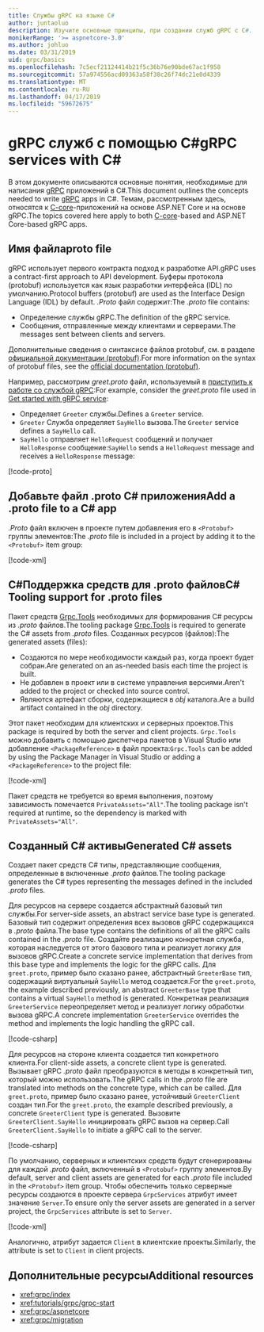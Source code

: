 ```yaml
---
title: Службы gRPC на языке C#
author: juntaoluo
description: Изучите основные принципы, при создании служб gRPC с C#.
monikerRange: '>= aspnetcore-3.0'
ms.author: johluo
ms.date: 03/31/2019
uid: grpc/basics
ms.openlocfilehash: 7c5ecf21124414b21f5c36b76e90bde67ac1f958
ms.sourcegitcommit: 57a974556acd09363a58f38c26f74dc21e0d4339
ms.translationtype: MT
ms.contentlocale: ru-RU
ms.lasthandoff: 04/17/2019
ms.locfileid: "59672675"
---
```

# <a name="grpc-services-with-c"></a><span data-ttu-id="fc819-103">gRPC служб с помощью C\#</span><span class="sxs-lookup"><span data-stu-id="fc819-103">gRPC services with C\#</span></span>

<span data-ttu-id="fc819-104">В этом документе описываются основные понятия, необходимые для написания [gRPC](https://grpc.io/docs/guides/) приложений в C#.</span><span class="sxs-lookup"><span data-stu-id="fc819-104">This document outlines the concepts needed to write [gRPC](https://grpc.io/docs/guides/) apps in C#.</span></span> <span data-ttu-id="fc819-105">Темам, рассмотренным здесь, относятся к [C-core](https://grpc.io/blog/grpc-stacks)-приложений на основе ASP.NET Core и на основе gRPC.</span><span class="sxs-lookup"><span data-stu-id="fc819-105">The topics covered here apply to both [C-core](https://grpc.io/blog/grpc-stacks)-based and ASP.NET Core-based gRPC apps.</span></span>

## <a name="proto-file"></a><span data-ttu-id="fc819-106">Имя файла</span><span class="sxs-lookup"><span data-stu-id="fc819-106">proto file</span></span>

<span data-ttu-id="fc819-107">gRPC использует первого контракта подход к разработке API.</span><span class="sxs-lookup"><span data-stu-id="fc819-107">gRPC uses a contract-first approach to API development.</span></span> <span data-ttu-id="fc819-108">Буферы протокола (protobuf) используется как язык разработки интерфейса (IDL) по умолчанию.</span><span class="sxs-lookup"><span data-stu-id="fc819-108">Protocol buffers (protobuf) are used as the Interface Design Language (IDL) by default.</span></span> <span data-ttu-id="fc819-109">*.Proto* файл содержит:</span><span class="sxs-lookup"><span data-stu-id="fc819-109">The *.proto* file contains:</span></span>

* <span data-ttu-id="fc819-110">Определение службы gRPC.</span><span class="sxs-lookup"><span data-stu-id="fc819-110">The definition of the gRPC service.</span></span>
* <span data-ttu-id="fc819-111">Сообщения, отправленные между клиентами и серверами.</span><span class="sxs-lookup"><span data-stu-id="fc819-111">The messages sent between clients and servers.</span></span>

<span data-ttu-id="fc819-112">Дополнительные сведения о синтаксисе файлов protobuf, см. в разделе [официальной документации (protobuf)](https://developers.google.com/protocol-buffers/docs/proto3).</span><span class="sxs-lookup"><span data-stu-id="fc819-112">For more information on the syntax of protobuf files, see the [official documentation (protobuf)](https://developers.google.com/protocol-buffers/docs/proto3).</span></span>

<span data-ttu-id="fc819-113">Например, рассмотрим *greet.proto* файл, используемый в [приступить к работе со службой gRPC](xref:tutorials/grpc/grpc-start):</span><span class="sxs-lookup"><span data-stu-id="fc819-113">For example, consider the *greet.proto* file used in [Get started with gRPC service](xref:tutorials/grpc/grpc-start):</span></span>

* <span data-ttu-id="fc819-114">Определяет `Greeter` службы.</span><span class="sxs-lookup"><span data-stu-id="fc819-114">Defines a `Greeter` service.</span></span>
* <span data-ttu-id="fc819-115">`Greeter` Служба определяет `SayHello` вызова.</span><span class="sxs-lookup"><span data-stu-id="fc819-115">The `Greeter` service defines a `SayHello` call.</span></span>
* <span data-ttu-id="fc819-116">`SayHello` отправляет `HelloRequest` сообщений и получает `HelloResponse` сообщение:</span><span class="sxs-lookup"><span data-stu-id="fc819-116">`SayHello` sends a `HelloRequest` message and receives a `HelloResponse` message:</span></span>

[!code-proto[](~/tutorials/grpc/grpc-start/samples/GrpcGreeter/Protos/greet.proto)]

## <a name="add-a-proto-file-to-a-c-app"></a><span data-ttu-id="fc819-117">Добавьте файл .proto C\# приложения</span><span class="sxs-lookup"><span data-stu-id="fc819-117">Add a .proto file to a C\# app</span></span>

<span data-ttu-id="fc819-118">*.Proto* файл включен в проекте путем добавления его в `<Protobuf>` группы элементов:</span><span class="sxs-lookup"><span data-stu-id="fc819-118">The *.proto* file is included in a project by adding it to the `<Protobuf>` item group:</span></span>

[!code-xml[](~/tutorials/grpc/grpc-start/samples/GrpcGreeter/GrpcGreeter.csproj?highlight=2&range=7-11)]

## <a name="c-tooling-support-for-proto-files"></a><span data-ttu-id="fc819-119">C#Поддержка средств для .proto файлов</span><span class="sxs-lookup"><span data-stu-id="fc819-119">C# Tooling support for .proto files</span></span>

<span data-ttu-id="fc819-120">Пакет средств [Grpc.Tools](https://www.nuget.org/packages/Grpc.Tools/) необходимых для формирования C# ресурсы из *.proto* файлов.</span><span class="sxs-lookup"><span data-stu-id="fc819-120">The tooling package [Grpc.Tools](https://www.nuget.org/packages/Grpc.Tools/) is required to generate the C# assets from *.proto* files.</span></span> <span data-ttu-id="fc819-121">Созданных ресурсов (файлов):</span><span class="sxs-lookup"><span data-stu-id="fc819-121">The generated assets (files):</span></span>

* <span data-ttu-id="fc819-122">Создаются по мере необходимости каждый раз, когда проект будет собран.</span><span class="sxs-lookup"><span data-stu-id="fc819-122">Are generated on an as-needed basis each time the project is built.</span></span>
* <span data-ttu-id="fc819-123">Не добавлен в проект или в системе управления версиями.</span><span class="sxs-lookup"><span data-stu-id="fc819-123">Aren't added to the project or checked into source control.</span></span>
* <span data-ttu-id="fc819-124">Являются артефакт сборки, содержащиеся в *obj* каталога.</span><span class="sxs-lookup"><span data-stu-id="fc819-124">Are a build artifact contained in the *obj* directory.</span></span>

<span data-ttu-id="fc819-125">Этот пакет необходим для клиентских и серверных проектов.</span><span class="sxs-lookup"><span data-stu-id="fc819-125">This package is required by both the server and client projects.</span></span> <span data-ttu-id="fc819-126">`Grpc.Tools` можно добавить с помощью диспетчера пакетов в Visual Studio или добавление `<PackageReference>` в файл проекта:</span><span class="sxs-lookup"><span data-stu-id="fc819-126">`Grpc.Tools` can be added by using the Package Manager in Visual Studio or adding a `<PackageReference>` to the project file:</span></span>

[!code-xml[](~/tutorials/grpc/grpc-start/samples/GrpcGreeter/GrpcGreeter.csproj?highlight=1&range=17)]

<span data-ttu-id="fc819-127">Пакет средств не требуется во время выполнения, поэтому зависимость помечается `PrivateAssets="All"`.</span><span class="sxs-lookup"><span data-stu-id="fc819-127">The tooling package isn't required at runtime, so the dependency is marked with `PrivateAssets="All"`.</span></span>

## <a name="generated-c-assets"></a><span data-ttu-id="fc819-128">Созданный C# активы</span><span class="sxs-lookup"><span data-stu-id="fc819-128">Generated C# assets</span></span>

<span data-ttu-id="fc819-129">Создает пакет средств C# типы, представляющие сообщения, определенные в включенные *.proto* файлов.</span><span class="sxs-lookup"><span data-stu-id="fc819-129">The tooling package generates the C# types representing the messages defined in the included *.proto* files.</span></span>

<span data-ttu-id="fc819-130">Для ресурсов на сервере создается абстрактный базовый тип службы.</span><span class="sxs-lookup"><span data-stu-id="fc819-130">For server-side assets, an abstract service base type is generated.</span></span> <span data-ttu-id="fc819-131">Базовый тип содержит определения всех вызовов gRPC содержащихся в *.proto* файла.</span><span class="sxs-lookup"><span data-stu-id="fc819-131">The base type contains the definitions of all the gRPC calls contained in the *.proto* file.</span></span> <span data-ttu-id="fc819-132">Создайте реализацию конкретная служба, которая наследуется от этого базового типа и реализует логику для вызовов gRPC.</span><span class="sxs-lookup"><span data-stu-id="fc819-132">Create a concrete service implementation that derives from this base type and implements the logic for the gRPC calls.</span></span> <span data-ttu-id="fc819-133">Для `greet.proto`, пример было сказано ранее, абстрактный `GreeterBase` тип, содержащий виртуальный `SayHello` метод создается.</span><span class="sxs-lookup"><span data-stu-id="fc819-133">For the `greet.proto`, the example described previously, an abstract `GreeterBase` type that contains a virtual `SayHello` method is generated.</span></span> <span data-ttu-id="fc819-134">Конкретная реализация `GreeterService` переопределяет метод и реализует логику обработки вызова gRPC.</span><span class="sxs-lookup"><span data-stu-id="fc819-134">A concrete implementation `GreeterService` overrides the method and implements the logic handling the gRPC call.</span></span>

[!code-csharp[](~/tutorials/grpc/grpc-start/samples/GrpcGreeter/Services/GreeterService.cs?name=snippet)]

<span data-ttu-id="fc819-135">Для ресурсов на стороне клиента создается тип конкретного клиента.</span><span class="sxs-lookup"><span data-stu-id="fc819-135">For client-side assets, a concrete client type is generated.</span></span> <span data-ttu-id="fc819-136">Вызывает gRPC *.proto* файл преобразуются в методы в конкретный тип, который можно использовать.</span><span class="sxs-lookup"><span data-stu-id="fc819-136">The gRPC calls in the *.proto* file are translated into methods on the concrete type, which can be called.</span></span> <span data-ttu-id="fc819-137">Для `greet.proto`, пример было сказано ранее, устойчивый `GreeterClient` создан тип.</span><span class="sxs-lookup"><span data-stu-id="fc819-137">For the `greet.proto`, the example described previously, a concrete `GreeterClient` type is generated.</span></span> <span data-ttu-id="fc819-138">Вызовите `GreeterClient.SayHello` инициировать gRPC вызов на сервер.</span><span class="sxs-lookup"><span data-stu-id="fc819-138">Call `GreeterClient.SayHello` to initiate a gRPC call to the server.</span></span>

[!code-csharp[](~/tutorials/grpc/grpc-start/samples/GrpcGreeterClient/Program.cs?highlight=5-8&name=snippet)]

<span data-ttu-id="fc819-139">По умолчанию, серверных и клиентских средств будут сгенерированы для каждой *.proto* файл, включенный в `<Protobuf>` группу элементов.</span><span class="sxs-lookup"><span data-stu-id="fc819-139">By default, server and client assets are generated for each *.proto* file included in the `<Protobuf>` item group.</span></span> <span data-ttu-id="fc819-140">Чтобы обеспечить только серверные ресурсы создаются в проекте сервера `GrpcServices` атрибут имеет значение `Server`.</span><span class="sxs-lookup"><span data-stu-id="fc819-140">To ensure only the server assets are generated in a server project, the `GrpcServices` attribute is set to `Server`.</span></span>

[!code-xml[](~/tutorials/grpc/grpc-start/samples/GrpcGreeter/GrpcGreeter.csproj?highlight=2&range=7-11)]

<span data-ttu-id="fc819-141">Аналогично, атрибут задается `Client` в клиентские проекты.</span><span class="sxs-lookup"><span data-stu-id="fc819-141">Similarly, the attribute is set to `Client` in client projects.</span></span>

## <a name="additional-resources"></a><span data-ttu-id="fc819-142">Дополнительные ресурсы</span><span class="sxs-lookup"><span data-stu-id="fc819-142">Additional resources</span></span>

* <xref:grpc/index>
* <xref:tutorials/grpc/grpc-start>
* <xref:grpc/aspnetcore>
* <xref:grpc/migration>
